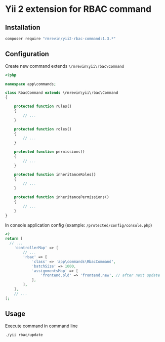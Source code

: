 Yii 2 extension for RBAC command
================================

Installation
------------
```bash
composer require "rmrevin/yii2-rbac-command:1.3.*"
```

Configuration
-------------
Create new command extends `\rmrevin\yii\rbac\Command`
```php
<?php

namespace app\commands;

class RbacCommand extends \rmrevin\yii\rbac\Command
{

    protected function rules()
    {
        // ...
    }

    protected function roles()
    {
        // ...
    }

    protected function permissions()
    {
        // ...
    }

    protected function inheritanceRoles()
    {
        // ...
    }

    protected function inheritancePermissions()
    {
        // ...
    }
}

```

In console application config
(example: `/protected/config/console.php`)
```php
<?
return [
  // ...
	'controllerMap' => [
		// ...
		'rbac' => [
			'class' => 'app\commands\RbacCommand',
			'batchSize' => 1000,
			'assignmentsMap' => [
			    'frontend.old' => 'frontend.new', // after next update all `frontend.old` will be replaced by `frontend.new`
			],
		],
	],
	// ...
[;
```

Usage
-----
Execute command in command line
```
./yii rbac/update
```